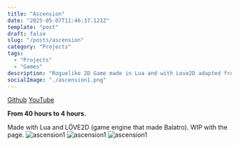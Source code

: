 ```yaml
---
title: "Ascension"
date: "2025-05-07T11:46:37.121Z"
template: "post"
draft: false
slug: "/posts/ascension"
category: "Projects"
tags:
  - "Projects"
  - "Games"
description: "Roguelike 2D Game made in Lua and with Love2D adapted from the novel TGCF"
socialImage: "./ascension1.png"
---
```

[Github](https://github.com/kayleecragg/ascension)
[YouTube](https://youtu.be/FHOgZQkW0RY)

**From 40 hours to 4 hours.**

Made with Lua and LÖVE2D (game engine that made Balatro). 
WIP with the page.
![ascension1](/ascension1.png)
![ascension1](/ascension2.png)
![ascension1](/ascension3.png)